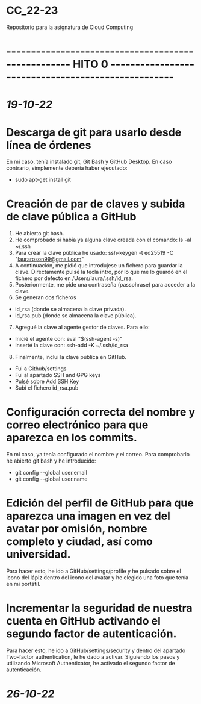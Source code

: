 # CC_22-23
Repositorio para la asignatura de Cloud Computing

# --------------------------------------------------- HITO 0 ---------------------------------------------------
# ***19-10-22***
# Descarga de git para usarlo desde línea de órdenes
En mi caso, tenía instalado git, Git Bash y GitHub Desktop. En caso contrario, simplemente debería haber ejecutado:
  - sudo apt-get install git

# Creación de par de claves y subida de clave pública a GitHub
1. He abierto git bash.
2. He comprobado si había ya alguna clave creada con el comando: ls -al ~/.ssh
3. Para crear la clave pública he usado: ssh-keygen -t ed25519 -C "lauraroson99@gmail.com"
4. A continuación, me pidió que introdujese un fichero para guardar la clave. Directamente pulsé la tecla intro,
  por lo que me lo guardó en el fichero por defecto en /Users/laura/.ssh/id_rsa.
5. Posteriormente, me pide una contraseña (passphrase) para acceder a la clave.
6. Se generan dos ficheros
  - id_rsa (donde se almacena la clave privada).
  - id_rsa.pub (donde se almacena la clave pública).
7. Agregué la clave al agente gestor de claves. Para ello:
  - Inicié el agente con: eval "$(ssh-agent -s)"
  - Inserté la clave con: ssh-add -K ~/.ssh/id_rsa
8. Finalmente, incluí la clave pública en GitHub.
  - Fui a Github/settings
  - Fui al apartado SSH and GPG keys
  - Pulsé sobre Add SSH Key
  - Subí el fichero id_rsa.pub

# Configuración correcta del nombre y correo electrónico para que aparezca en los commits.
En mi caso, ya tenía configurado el nombre y el correo. Para comprobarlo he abierto git bash y he introducido:
  - git config --global user.email
  - git config --global user.name

# Edición del perfil de GitHub para que aparezca una imagen en vez del avatar por omisión, nombre completo y ciudad, así como universidad.
Para hacer esto, he ido a GitHub/settings/profile y he pulsado sobre el icono del lápiz dentro del icono del avatar y he elegido una foto que tenía en mi portátil.

# Incrementar la seguridad de nuestra cuenta en GitHub activando el segundo factor de autenticación.
Para hacer esto, he ido a GitHub/settings/security y dentro del apartado Two-factor authentication, le he dado a activar. Siguiendo los pasos y utilizando Microsoft Authenticator, he activado el segundo factor de autenticación.


# ***26-10-22***
